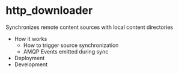 # http_downloader
Synchronizes remote content sources with local content directories

- How it works
  - How to trigger source synchronization
  - AMQP Events emitted during sync
- Deployment
- Development
